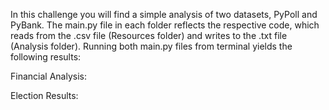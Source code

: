 In this challenge you will find a simple analysis of two datasets, PyPoll and PyBank. The main.py file in each folder reflects the respective code, which reads from the .csv file (Resources folder) and writes to the .txt file (Analysis folder). Running both main.py files from terminal yields the following results:

Financial Analysis:



Election Results:


